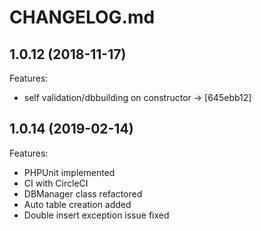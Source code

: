 # CHANGELOG.md

## 1.0.12 (2018-11-17)

Features:

  - self validation/dbbuilding on constructor -> [645ebb12]

## 1.0.14 (2019-02-14)

Features:

  - PHPUnit implemented
  - CI with CircleCI
  - DBManager class refactored
  - Auto table creation added
  - Double insert exception issue fixed
